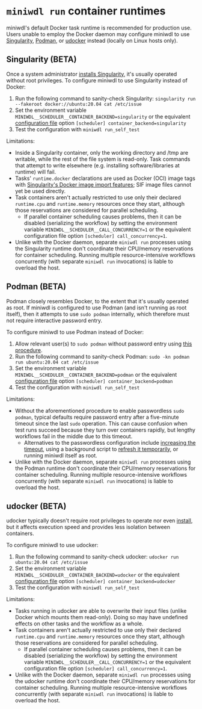 # `miniwdl run` container runtimes

miniwdl's default Docker task runtime is recommended for production use. Users unable to employ the Docker daemon may configure miniwdl to use [Singularity](https://sylabs.io/singularity/), [Podman](https://podman.io/), or [udocker](https://indigo-dc.github.io/udocker/) instead (locally on Linux hosts only).

## Singularity (BETA)

Once a system administrator [installs Singularity](https://sylabs.io/guides/master/admin-guide/installation.html), it's usually operated without root privileges. To configure miniwdl to use Singularity instead of Docker:

1. Run the following command to sanity-check Singularity: `singularity run --fakeroot docker://ubuntu:20.04 cat /etc/issue`
2. Set the environment variable `MINIWDL__SCHEDULER__CONTAINER_BACKEND=singularity` or the equivalent [configuration file](https://miniwdl.readthedocs.io/en/latest/runner_reference.html#configuration) option `[scheduler] container_backend=singularity`
3. Test the configuration with `miniwdl run_self_test`

Limitations:

* Inside a Singularity container, only the working directory and /tmp are writable, while the rest of the file system is read-only. Task commands that attempt to write elsewhere (e.g. installing software/libraries at runtime) will fail.
* Tasks' `runtime.docker` declarations are used as Docker (OCI) image tags with [Singularity's Docker image import features](https://sylabs.io/guides/2.6/user-guide/singularity_and_docker.html); SIF image files cannot yet be used directly.
* Task containers aren't actually restricted to use only their declared `runtime.cpu` and `runtime.memory` resources once they start, although those reservations are considered for parallel scheduling.
  * If parallel container scheduling causes problems, then it can be disabled (serializing the workflow) by setting the environment variable `MINIWDL__SCHEDULER__CALL_CONCURRENCY=1` or the equivalent configuration file option `[scheduler] call_concurrency=1`.
* Unlike with the Docker daemon, separate `miniwdl run` processes using the Singularity runtime don't coordinate their CPU/memory reservations for container scheduling. Running multiple resource-intensive workflows concurrently (with separate `miniwdl run` invocations) is liable to overload the host.

## Podman (BETA)

Podman closely resembles Docker, to the extent that it's usually operated as root. If miniwdl is configured to use Podman (and isn't running as root itself), then it attempts to use `sudo podman` internally, which therefore must not require interactive password entry.

To configure miniwdl to use Podman instead of Docker:

1. Allow relevant user(s) to `sudo podman` without password entry using [this procedure](https://minikube.sigs.k8s.io/docs/drivers/podman/#known-issues).
2. Run the following command to sanity-check Podman: `sudo -kn podman run ubuntu:20.04 cat /etc/issue`
3. Set the environment variable `MINIWDL__SCHEDULER__CONTAINER_BACKEND=podman` or the equivalent [configuration file](https://miniwdl.readthedocs.io/en/latest/runner_reference.html#configuration) option `[scheduler] container_backend=podman`
4. Test the configuration with `miniwdl run_self_test`

Limitations:

* Without the aforementioned procedure to enable passwordless `sudo podman`, typical defaults require password entry after a five-minute timeout since the last `sudo` operation. This can cause confusion when test runs succeed because they turn over containers rapidly, but lengthy workflows fail in the middle due to this timeout.
  * Alternatives to the passwordless configuration include [increasing the timeout](https://unix.stackexchange.com/questions/382060/change-default-sudo-password-timeout), using a background script to [refresh it temporarily](https://serverfault.com/a/702019), or running miniwdl itself as root.
* Unlike with the Docker daemon, separate `miniwdl run` processes using the Podman runtime don't coordinate their CPU/memory reservations for container scheduling. Running multiple resource-intensive workflows concurrently (with separate `miniwdl run` invocations) is liable to overload the host.

## udocker (BETA)

udocker typically doesn't require root privileges to operate nor even [install](https://indigo-dc.github.io/udocker/installation_manual.html), but it affects execution speed and provides less isolation between containers.

To configure miniwdl to use udocker:

1. Run the following command to sanity-check udocker: `udocker run ubuntu:20.04 cat /etc/issue`
2. Set the environment variable `MINIWDL__SCHEDULER__CONTAINER_BACKEND=udocker` or the equivalent [configuration file](https://miniwdl.readthedocs.io/en/latest/runner_reference.html#configuration) option `[scheduler] container_backend=udocker`
3. Test the configuration with `miniwdl run_self_test`

Limitations:

* Tasks running in udocker are able to overwrite their input files (unlike Docker which mounts them read-only). Doing so may have undefined effects on other tasks and the workflow as a whole.
* Task containers aren't actually restricted to use only their declared `runtime.cpu` and `runtime.memory` resources once they start, although those reservations are considered for parallel scheduling.
  * If parallel container scheduling causes problems, then it can be disabled (serializing the workflow) by setting the environment variable `MINIWDL__SCHEDULER__CALL_CONCURRENCY=1` or the equivalent configuration file option `[scheduler] call_concurrency=1`.
* Unlike with the Docker daemon, separate `miniwdl run` processes using the udocker runtime don't coordinate their CPU/memory reservations for container scheduling. Running multiple resource-intensive workflows concurrently (with separate `miniwdl run` invocations) is liable to overload the host.

